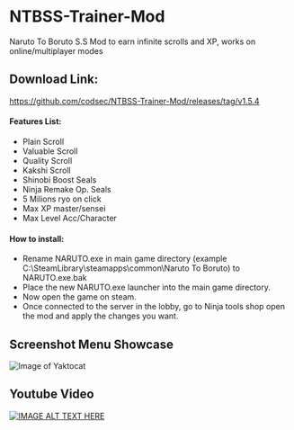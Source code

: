 # NTBSS-Trainer-Mod
Naruto To Boruto S.S Mod to earn infinite scrolls and XP, works on online/multiplayer modes

## Download Link:
https://github.com/codsec/NTBSS-Trainer-Mod/releases/tag/v1.5.4

#### Features List:
- Plain Scroll
- Valuable Scroll
- Quality Scroll
- Kakshi Scroll
- Shinobi Boost Seals
- Ninja Remake Op. Seals
- 5 Milions ryo on click
- Max XP master/sensei
- Max Level Acc/Character 

#### How to install:
- Rename NARUTO.exe in main game directory (example C:\SteamLibrary\steamapps\common\Naruto To Boruto) to NARUTO.exe.bak
- Place the new NARUTO.exe launcher into the main game directory.
- Now open the game on steam.
- Once connected to the server in the lobby, go to Ninja tools shop open the mod and apply the changes you want.

## Screenshot Menu Showcase
![Image of Yaktocat](https://i.imgur.com/rFlmFTx.png)

## Youtube Video
[![IMAGE ALT TEXT HERE](https://img.youtube.com/vi/3Se4yB76r5A/0.jpg)](https://www.youtube.com/watch?v=3Se4yB76r5A)

